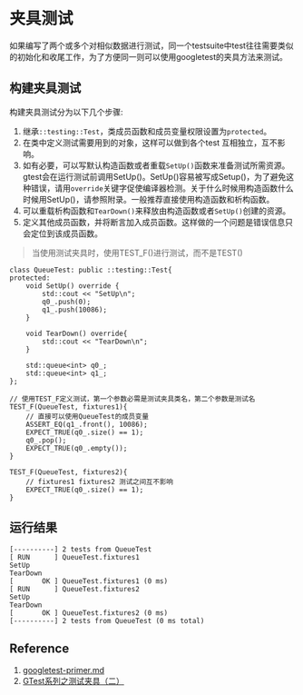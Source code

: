 # 夹具测试
如果编写了两个或多个对相似数据进行测试，同一个testsuite中test往往需要类似的初始化和收尾工作，为了方便同一则可以使用googletest的夹具方法来测试。

## 构建夹具测试
构建夹具测试分为以下几个步骤:
1. 继承`::testing::Test`，类成员函数和成员变量权限设置为`protected`。
2. 在类中定义测试需要用到的对象，这样可以做到各个test 互相独立，互不影响。
3. 如有必要，可以写默认构造函数或者重载`SetUp()`函数来准备测试所需资源。gtest会在运行测试前调用SetUp()。SetUp()容易被写成Setup()，为了避免这种错误，请用`override`关键字促使编译器检测。关于什么时候用构造函数什么时候用SetUp()，请参照附录。一般推荐直接使用构造函数和析构函数。
4. 可以重载析构函数和`TearDown()`来释放由构造函数或者`SetUp()`创建的资源。
5. 定义其他成员函数，并将断言加入成员函数。这样做的一个问题是错误信息只会定位到该成员函数。
> 当使用测试夹具时，使用TEST_F()进行测试，而不是TEST()

```
class QueueTest: public ::testing::Test{
protected:
    void SetUp() override {
        std::cout << "SetUp\n";
        q0_.push(0);
        q1_.push(10086);
    }

    void TearDown() override{
        std::cout << "TearDown\n";
    }

    std::queue<int> q0_;
    std::queue<int> q1_;
};

// 使用TEST_F定义测试，第一个参数必需是测试夹具类名，第二个参数是测试名
TEST_F(QueueTest, fixtures1){
    // 直接可以使用QueueTest的成员变量
    ASSERT_EQ(q1_.front(), 10086);
    EXPECT_TRUE(q0_.size() == 1);
    q0_.pop();
    EXPECT_TRUE(q0_.empty());
}

TEST_F(QueueTest, fixtures2){
    // fixtures1 fixtures2 测试之间互不影响
    EXPECT_TRUE(q0_.size() == 1);
}
```

## 运行结果
```
[----------] 2 tests from QueueTest
[ RUN      ] QueueTest.fixtures1
SetUp
TearDown
[       OK ] QueueTest.fixtures1 (0 ms)
[ RUN      ] QueueTest.fixtures2
SetUp
TearDown
[       OK ] QueueTest.fixtures2 (0 ms)
[----------] 2 tests from QueueTest (0 ms total)
```

## Reference
1. [googletest-primer.md](https://github.com/google/googletest/blob/master/docs/primer.md)
2. [GTest系列之测试夹具（二）](https://tao-fu.gitee.io/2020/11/02/%E5%8D%95%E5%85%83%E6%B5%8B%E8%AF%95/gtest_2_test_fixture/#more)
